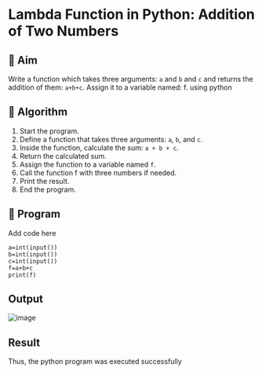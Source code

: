 # Lambda Function in Python: Addition of Two Numbers

## 🎯 Aim
Write a function which takes three arguments: `a` and `b` and `c` and returns the addition of them: `a+b+c`. Assign it to a variable named: f. using python
## 🧠 Algorithm
1. Start the program.
2. Define a function that takes three arguments: `a`, `b`, and `c`.
3. Inside the function, calculate the sum: `a + b + c`.
4. Return the calculated sum.
5. Assign the function to a variable named `f`.
6. Call the function f with three numbers if needed.
7. Print the result.
8. End the program.



## 🧾 Program
Add code here
```
a=int(input())
b=int(input())
c=int(input())
f=a+b+c
print(f)
```
## Output
![image](https://github.com/user-attachments/assets/80e51d8a-9147-4ab7-9dc3-b0bb6d1502d4)


## Result
Thus, the python program was executed successfully
